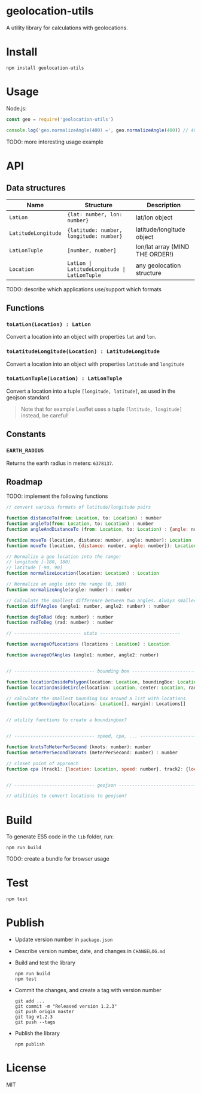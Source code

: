 # geolocation-utils

A utility library for calculations with geolocations.

# Install

```
npm install geolocation-utils
```

# Usage

Node.js:

```js
const geo = require('geolocation-utils')

console.log('geo.normalizeAngle(400) =', geo.normalizeAngle(400)) // 40
```

TODO: more interesting usage example

# API

## Data structures

Name | Structure | Description
---- | ------- | ----
`LatLon` | `{lat: number, lon: number}` | lat/lon object
`LatitudeLongitude` | `{latitude: number, longitude: number}` | latitude/longitude object
`LatLonTuple` | `[number, number]` | lon/lat array (MIND THE ORDER!)
`Location` | <code>LatLon &#124; LatitudeLongitude &#124; LatLonTuple</code> | any geolocation structure

TODO: describe which applications use/support which formats

## Functions

### `toLatLon(Location) : LatLon`

Convert a location into an object with properties `lat` and `lon`.

### `toLatitudeLongitude(Location) : LatitudeLongitude`

Convert a location into an object with properties `latitude` and `longitude`

### `toLatLonTuple(Location) : LatLonTuple`

Convert a location into a tuple `[longitude, latitude]`, as used in the geojson standard

> Note that for example Leaflet uses a tuple `[latitude, longitude]` instead, be careful!

## Constants

### `EARTH_RADIUS`

Returns the earth radius in meters: `6378137`.


## Roadmap

TODO: implement the following functions

```js
// convert various formats of latitude/longitude pairs

function distanceTo(from: Location, to: Location) : number
function angleTo(from: Location, to: Location) : number
function angleAndDistanceTo (from: Location, to: Location) : {angle: number, distance: number}

function moveTo (location, distance: number, angle: number): Location
function moveTo (location, {distance: number, angle: number}): Location

// Normalize a geo location into the range:
// longitude [-180, 180)
// latitude [-90, 90]
function normalizeLocation(location: Location) : Location

// Normalize an angle into the range [0, 360)
function normalizeAngle(angle: number) : number

// Calculate the smallest difference between two angles. Always smaller or equal to 180 degrees.
function diffAngles (angle1: number, angle2: number) : number 

function degToRad (deg: number) : number
function radToDeg (rad: number) : number

// ------------------------- stats ------------------------------

function averageOfLocations (locations : Location) : Location

function averageOfAngles (angle1: number, angle2: number)


// ------------------------------ bounding box ------------------------------

function locationInsidePolygon(location: Location, boundingBox: Location[]) : boolean
function locationInsideCircle(location: Location, center: Location, radiusInMeter: number) : boolean

// calculate the smallest bounding box around a list with locations
function getBoundingBox(locations: Location[], margin): Locations[]


// utility functions to create a boundingbox?


// ------------------------------ speed, cpa, ... ------------------------------

function knotsToMeterPerSecond (knots: number): number 
function meterPerSecondToKnots (meterPerSecond: number) : number

// closet point of approach
function cpa (track1: {location: Location, speed: number}, track2: {location: Location, speed: number}) : {time: number, distance: number}


// ------------------------------ geojson ------------------------------

// utilities to convert locations to geojson?
```

# Build

To generate ES5 code in the `lib` folder, run:

```
npm run build
```

TODO: create a bundle for browser usage


# Test

```
npm test 
```

# Publish 

- Update version number in `package.json`
- Describe version number, date, and changes in `CHANGELOG.md`
- Build and test the library
  ```
  npm run build
  npm test
  ```

- Commit the changes, and create a tag with version number
  ```
  git add ...
  git commit -m "Released version 1.2.3"
  git push origin master
  git tag v1.2.3
  git push --tags
  ```

- Publish the library
  ```
  npm publish
  ```


# License

MIT
